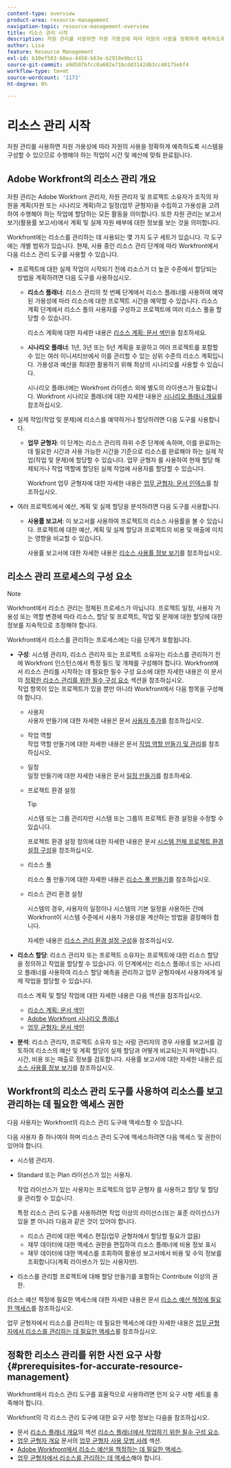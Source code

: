 ```yaml
---
content-type: overview
product-area: resource-management
navigation-topic: resource-management-overview
title: 리소스 관리 시작
description: 자원 관리를 사용하면 자원 가용성에 따라 자원의 사용을 정확하게 예측하도록 시스템을 구성할 수 있으므로 수행해야 하는 작업이 시간 및 예산에 맞춰 완료됩니다.
author: Lisa
feature: Resource Management
exl-id: b10ef503-60ea-4450-b63e-b2918e9bcc11
source-git-commit: a9d507bfcc0a602e71bcdd3142d63cc40175ebf4
workflow-type: tm+mt
source-wordcount: '1173'
ht-degree: 0%

---
```


# 리소스 관리 시작

<!-- Audited: 12/2023 -->

<!--
<p>(NOTE: DO NOT DELETE THIS ARTICLE. MANY ARTICLES MENTIONING RES MANAGEMENT ARE AND STILL SHOULD / WILL BE LINKED TO IT.) </p>
<p>(NOTE: Alina: ***As functionality is removed from Legacy and added to Res Planning - this will be continually updated: remove the Legacy Res Planning when that functionality is removed from the system.) </p>
</div>
-->

자원 관리를 사용하면 자원 가용성에 따라 자원의 사용을 정확하게 예측하도록 시스템을 구성할 수 있으므로 수행해야 하는 작업이 시간 및 예산에 맞춰 완료됩니다.

## Adobe Workfront의 리소스 관리 개요

자원 관리는 Adobe Workfront 관리자, 자원 관리자 및 프로젝트 소유자가 조직의 자원을 계획(자원 또는 시나리오 계획)하고 일정(업무 균형자)을 수립하고 가용성을 고려하여 수행해야 하는 작업에 할당하는 모든 활동을 의미합니다. 또한 자원 관리는 보고서 보기(활용률 보고서)에서 계획 및 실제 자원 배부에 대한 정보를 보는 것을 의미합니다.

Workfront에는 리소스를 관리하는 데 사용되는 몇 가지 도구 세트가 있습니다. 각 도구에는 개별 범위가 있습니다. 현재, 사용 중인 리소스 관리 단계에 따라 Workfront에서 다음 리소스 관리 도구를 사용할 수 있습니다.

* 프로젝트에 대한 실제 작업이 시작되기 전에 리소스가 더 높은 수준에서 할당되는 방법을 계획하려면 다음 도구를 사용하십시오.

   * **리소스 플래너**: 리소스 관리의 첫 번째 단계에서 리소스 플래너를 사용하여 예약된 가용성에 따라 리소스에 대한 프로젝트 시간을 예약할 수 있습니다. 리소스 계획 단계에서 리소스 풀의 사용자를 구성하고 프로젝트에 여러 리소스 풀을 할당할 수 있습니다.

     리소스 계획에 대한 자세한 내용은 [리소스 계획: 문서 색인](../../resource-mgmt/resource-planning/resource-planning-overview.md)을 참조하세요.

   * **시나리오 플래너**: 1년, 3년 또는 5년 계획을 포괄하고 여러 프로젝트를 포함할 수 있는 여러 이니셔티브에서 이를 관리할 수 있는 상위 수준의 리소스 계획입니다. 가용성과 예산을 최대한 활용하기 위해 최상의 시나리오를 사용할 수 있습니다.

     시나리오 플래너에는 Workfront 라이센스 외에 별도의 라이센스가 필요합니다. Workfront 시나리오 플래너에 대한 자세한 내용은 [시나리오 플래너 개요](../../scenario-planner/scenario-planner-overview.md)를 참조하십시오.

     <!--   
     <p data-mc-conditions="QuicksilverOrClassic.Draft mode">(NOTE: when more functionality is added, maybe we add that we recommend to start here if this is available for them?!) </p>   
     -->

* 실제 작업(작업 및 문제)에 리소스를 예약하거나 할당하려면 다음 도구를 사용합니다.

   * **업무 균형자**: 이 단계는 리소스 관리의 하위 수준 단계에 속하며, 이를 완료하는 데 필요한 시간과 사용 가능한 시간을 기준으로 리소스를 완료해야 하는 실제 작업(작업 및 문제)에 할당할 수 있습니다. 업무 균형자 를 사용하여 현재 할당 해제되거나 작업 역할에 할당된 실제 작업에 사용자를 할당할 수 있습니다.

     Workfront 업무 균형자에 대한 자세한 내용은 [업무 균형자: 문서 인덱스](../../resource-mgmt/workload-balancer/workload-balancer.md)를 참조하십시오.

<!--

  * **Scheduling** (deprecated <span class="preview">and removed from the Preview environment</span>): Refers to assigning actual work to users by matching the job roles assigned to the tasks and issues with the job roles they can fulfill, or assigning actual work to users on tasks and issues which are currently unassigned. This happens at a lower-level in the process of managing resources, where you can assign your resources to the actual work (tasks and issues) that they must fulfill, according to the hours needed in the project plan to fulfill them.  

     For more information about resource scheduling, see the section [Resource Scheduling](../../resource-mgmt/resource-scheduling/resource-scheduling-overview.md).

    >[!CAUTION]
    >
    >
    >We are no longer supporting the Resource Scheduling tools and they will be removed from Workfront in **January 2023**. We recommend that you use the Workload Balancer for scheduling your resources. 
    >
    >
    >* For information about scheduling resources using the Workload Balancer, see the section [The Workload Balancer](../../resource-mgmt/workload-balancer/workload-balancer.md).
    >
    >
    >* For more information about the timeline for removing the Resource Scheduling tools and replacing them with the Workload Balancer, see [Deprecation of Resource Scheduling tools in Adobe Workfront](../../resource-mgmt/resource-mgmt-overview/deprecate-resource-scheduling.md).

-->
* 여러 프로젝트에서 예산, 계획 및 실제 할당을 분석하려면 다음 도구를 사용합니다.

   * **사용률 보고서**: 이 보고서를 사용하여 프로젝트의 리소스 사용률을 볼 수 있습니다. 프로젝트에 대한 예산, 계획 및 실제 할당과 프로젝트의 비용 및 매출에 미치는 영향을 비교할 수 있습니다.

     사용률 보고서에 대한 자세한 내용은 [리소스 사용률 정보 보기](../../resource-mgmt/resource-utilization/view-utilization-information.md)를 참조하십시오.

## 리소스 관리 프로세스의 구성 요소

>[!NOTE]
>
>Workfront에서 리소스 관리는 정체된 프로세스가 아닙니다. 프로젝트 일정, 사용자 가용성 또는 역할 변경에 따라 리소스, 할당 및 프로젝트, 작업 및 문제에 대한 할당에 대한 정보를 지속적으로 조정해야 합니다.

Workfront에서 리소스를 관리하는 프로세스에는 다음 단계가 포함됩니다.

* **구성**: 시스템 관리자, 리소스 관리자 또는 프로젝트 소유자는 리소스를 관리하기 전에 Workfront 인스턴스에서 특정 필드 및 개체를 구성해야 합니다. Workfront에서 리소스 관리를 시작하는 데 필요한 필수 구성 요소에 대한 자세한 내용은 이 문서의 [정확한 리소스 관리를 위한 필수 구성 요소](#prerequisites-for-accurate-resource-management) 섹션을 참조하십시오.\
  작업 항목이 있는 프로젝트가 있을 뿐만 아니라 Workfront에서 다음 항목을 구성해야 합니다.

   * 사용자\
     사용자 만들기에 대한 자세한 내용은 문서 [사용자 추가](../../administration-and-setup/add-users/create-and-manage-users/add-users.md)를 참조하십시오.

   * 작업 역할\
     작업 역할 만들기에 대한 자세한 내용은 문서 [작업 역할 만들기 및 관리](../../administration-and-setup/set-up-workfront/organizational-setup/create-manage-job-roles.md)를 참조하십시오.

   * 일정\
     일정 만들기에 대한 자세한 내용은 문서 [일정 만들기](../../administration-and-setup/set-up-workfront/configure-timesheets-schedules/create-schedules.md)를 참조하세요.

   * 프로젝트 환경 설정

     >[!TIP]
     >
     >시스템 또는 그룹 관리자만 시스템 또는 그룹의 프로젝트 환경 설정을 수정할 수 있습니다.

     프로젝트 환경 설정 정의에 대한 자세한 내용은 문서 [시스템 전체 프로젝트 환경 설정 구성](../../administration-and-setup/set-up-workfront/configure-system-defaults/set-project-preferences.md)을 참조하십시오.

   * 리소스 풀

     리소스 풀 만들기에 대한 자세한 내용은 [리소스 풀 만들기](../../resource-mgmt/resource-planning/resource-pools/create-resource-pools.md)를 참조하십시오.

   * 리소스 관리 환경 설정

     시스템의 경우, 사용자의 일정이나 시스템의 기본 일정을 사용하든 간에 Workfront이 시스템 수준에서 사용자 가용성을 계산하는 방법을 결정해야 합니다.

     자세한 내용은 [리소스 관리 환경 설정 구성](../../administration-and-setup/set-up-workfront/configure-system-defaults/configure-resource-mgmt-preferences.md)을 참조하십시오.

* **리소스 할당**: 리소스 관리자 또는 프로젝트 소유자는 프로젝트에 대한 리소스 할당을 정의하고 작업을 할당할 수 있습니다. 이 단계에서는 리소스 플래너 또는 시나리오 플래너를 사용하여 리소스 할당 예측을 관리하고 업무 균형자에서 사용자에게 실제 작업을 할당할 수 있습니다.

  리소스 계획 및 할당 작업에 대한 자세한 내용은 다음 섹션을 참조하십시오.

   * [리소스 계획: 문서 색인](../../resource-mgmt/resource-planning/resource-planning-overview.md)
   * [Adobe Workfront 시나리오 플래너](../../scenario-planner/scenario-planning.md)
   * [업무 균형자: 문서 색인](../../resource-mgmt/workload-balancer/workload-balancer.md)

<!--
* **Resource scheduling**: After generally planning for resources to use on your projects at a high level, you can start assigning work items (tasks and issues) to users based on their job roles using the Workload Balancer.

  For more information, see [Workload Balancer overview](../workload-balancer/overview-workload-balancer.md). 
-->

* **분석**: 리소스 관리자, 프로젝트 소유자 또는 사람 관리자의 경우 사용률 보고서를 검토하여 리소스의 예산 및 계획 할당이 실제 할당과 어떻게 비교되는지 파악합니다. 시간, 비용 또는 매출로 정보를 검토합니다. 사용률 보고서에 대한 자세한 내용은 [리소스 사용률 정보 보기](../../resource-mgmt/resource-utilization/view-utilization-information.md)를 참조하십시오.

## Workfront의 리소스 관리 도구를 사용하여 리소스를 보고 관리하는 데 필요한 액세스 권한

다음 사용자는 Workfront의 리소스 관리 도구에 액세스할 수 있습니다.

다음 사용자 중 하나여야 하며 리소스 관리 도구에 액세스하려면 다음 액세스 및 권한이 있어야 합니다.

* 시스템 관리자.
* Standard 또는 Plan 라이선스가 있는 사용자.

  작업 라이선스가 있는 사용자는 프로젝트의 업무 균형자 를 사용하고 할당 및 할당을 관리할 수 있습니다.

  특정 리소스 관리 도구를 사용하려면 작업 이상의 라이선스(또는 표준 라이선스)가 있을 뿐 아니라 다음과 같은 것이 있어야 합니다.

   * 리소스 관리에 대한 액세스 편집(업무 균형자에서 할당할 필요가 없음)
   * 재무 데이터에 대한 액세스 권한을 편집하여 리소스 플래너에 비용 정보 표시
   * 재무 데이터에 대한 액세스를 조회하여 활용성 보고서에서 비용 및 수익 정보를 조회합니다(계획 라이센스가 있는 사용자만).

* 리소스를 관리할 프로젝트에 대해 할당 만들기를 포함하는 Contribute 이상의 권한.

<!--
* Designated as a Resource Manager for projects to use the Scheduling tool (the Scheduling tool is deprecated).

  >[!TIP]
  >
  >You do not have to be a Resource Manager to use the Resource Planner, Scenario Planner, or the Workload Balancer. 
-->

리소스 예산 책정에 필요한 액세스에 대한 자세한 내용은 문서 [리소스 예산 책정에 필요한 액세스](../../resource-mgmt/resource-planning/access-needed-to-budget-resources.md)를 참조하십시오.

업무 균형자에서 리소스를 관리하는 데 필요한 액세스에 대한 자세한 내용은 [업무 균형자에서 리소스를 관리하는 데 필요한 액세스](../../resource-mgmt/workload-balancer/access-needed-manage-resources-balancer.md)를 참조하십시오.

## 정확한 리소스 관리를 위한 사전 요구 사항  {#prerequisites-for-accurate-resource-management}

Workfront에서 리소스 관리 도구를 효율적으로 사용하려면 먼저 요구 사항 세트를 충족해야 합니다.

Workfront의 각 리소스 관리 도구에 대한 요구 사항 정보는 다음을 참조하십시오.

* 문서 [리소스 플래너 개요](../../resource-mgmt/resource-planning/get-started-resource-planner.md)의 섹션 [리소스 플래너에서 작업하기 위한 필수 구성 요소](../../resource-mgmt/resource-planning/get-started-resource-planner.md#prerequisites-for-working-in-the-resource-planner).
* [업무 균형자 개요](../../resource-mgmt/workload-balancer/overview-workload-balancer.md) 문서의 [업무 균형자 사용 모범 사례](../../resource-mgmt/workload-balancer/overview-workload-balancer.md#best-practices-for-using-the-workload-balancer) 섹션.
* [Adobe Workfront에서 리소스 예산을 책정하는 데 필요한 액세스](../../resource-mgmt/resource-planning/access-needed-to-budget-resources.md).
* [업무 균형자에서 리소스를 관리하는 데 액세스](../../resource-mgmt/workload-balancer/access-needed-manage-resources-balancer.md)해야 합니다.

<!--
<div data-mc-conditions="QuicksilverOrClassic.Draft mode">
<p>(NOTE: drafted and replaced with the links to each prerequisites instead) </p>
<p> We recommend that the following settings exist before starting to manage resources for your organization: </p>
<ul>
<li> You must have users in the system who have active accounts. </li>
<li> You must assign a Plan or a Worker license to the users whose work allocation you want to manage. <note type="note">
Although you can assign work to a Reviewer or a Requestor, they cannot complete it.
<br>We recommend against assigning work to Reviewers or Requestors. For information about access levels in Workfront, see
<a href="../../administration-and-setup/add-users/access-levels-and-object-permissions/access-levels-overview.md" class="MCXref xref" xrefformat="{para}">Access levels overview</a>.
</note></li>
<li> You must have job roles configured in the system.<br>For information about adding job roles to Workfront, see the article <a href="../../administration-and-setup/set-up-workfront/organizational-setup/create-manage-job-roles.md" class="MCXref xref" xrefformat="{para}">Create and manage job roles</a>.</li>
<li> (Optional) If you want to budget cost for your work, your job roles and your users must also have rates associated with them.<br></li>
<li> You must associate at least one job role with your users. </li>
<li> You must specify a valid value for the FTE field of all users when you use the User's Schedule instead of The Default Schedule in your Resource Management system preferences. <br>For information about editing users to ensure they have a job role, FTE, or cost associated with them, see the article <a href="../../administration-and-setup/add-users/create-and-manage-users/edit-a-users-profile.md" class="MCXref xref" xrefformat="{para}">Edit a user's profile</a>. For information about editing the Resource Management preferences in your system, see <a href="../../administration-and-setup/set-up-workfront/configure-system-defaults/configure-resource-mgmt-preferences.md" class="MCXref xref" xrefformat="{para}">Configure Resource Management preferences</a>.</li>
<li>You must associate accurate schedules with your users and they should include schedule exceptions.<br>For information about creating and editing schedules, see the article <a href="../../administration-and-setup/set-up-workfront/configure-timesheets-schedules/create-schedules.md" class="MCXref xref" xrefformat="{para}">Create a schedule</a>.</li>
<li>The Time Off calendar of the users must be up to date. </li>
<li> <p>The following is recommended for the Resource Planner when applying the Project and Role views: </p>
<ul>
<li> <p>You must associate projects with Resource Pools.<br>For information about associating projects with Resource Pools, see <a href="../../resource-mgmt/resource-planning/resource-pools/associate-resource-pools-with-projects-and-templates.md" class="MCXref xref" xrefformat="{para}">Associate resource pools with projects and templates</a>.</p> </li>
</ul> </li>
<li> <p>Your must designate a Resource Manager on your projects and they must have the correct access to budget resources when using the Scheduling tools. </p> <p>For information about the access needed to budget resources, see the article <a href="../../resource-mgmt/resource-planning/access-needed-to-budget-resources.md" class="MCXref xref" xrefformat="{para}">Access needed to budget resources in&nbsp;Adobe Workfront</a>.</p> </li>
<li> <p>You must assign the tasks and issues in your system to job roles, teams, or users.</p> </li>
<li>You must specify a valid value for Planned Hours and Duration for all tasks in your system.<br>For information about Planned Hours, see the article <a href="../../manage-work/tasks/task-information/planned-hours.md" class="MCXref xref" xrefformat="{para}">Planned Hours overview</a>.<br>For information about Duration, see the article <a href="../../manage-work/tasks/taskdurtn/task-duration-and-duration-type.md" class="MCXref xref" xrefformat="{para}">Overview of Task Duration and Duration Type</a>.</li>
</ul>
</div>
-->
